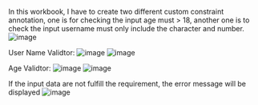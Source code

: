 In this workbook, I have to create two different custom constraint annotation, one is for checking the input age must > 18, another one is to check the input username must only include the character and number.
![image](https://github.com/JoeYeungCW/SpringBootDevelopmentBootcamp/assets/109426792/9dde9a05-f64b-4db4-8402-aeb57a00c781)

User Name Validtor:
![image](https://github.com/JoeYeungCW/SpringBootDevelopmentBootcamp/assets/109426792/53e5ade1-dc23-490d-af87-2f27de9b3190)
![image](https://github.com/JoeYeungCW/SpringBootDevelopmentBootcamp/assets/109426792/01da5492-edeb-4e90-a9df-03ead6ffbfcc)

Age Validtor:
![image](https://github.com/JoeYeungCW/SpringBootDevelopmentBootcamp/assets/109426792/7525a349-cd9a-4ba1-8f86-f820835cb2b9)
![image](https://github.com/JoeYeungCW/SpringBootDevelopmentBootcamp/assets/109426792/6d9c3c50-7969-4b94-a256-28a7840f681f)

If the input data are not fulfill the requirement, the error message will be displayed 
![image](https://github.com/JoeYeungCW/SpringBootDevelopmentBootcamp/assets/109426792/05d2945e-7b54-4528-83a2-a0f011c0f3cc)
